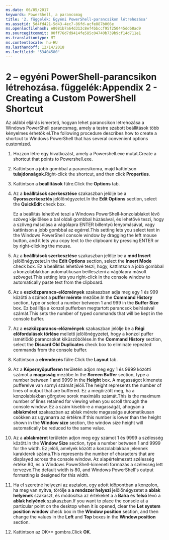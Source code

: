 ```yaml
---
ms.date: 06/05/2017
keywords: PowerShell, a parancsmag
title: '2. függelék: Egyéni PowerShell-parancsikon létrehozása'
ms.assetid: 5d4fd421-5d43-4ec7-86fd-acfe887b066e
ms.openlocfilehash: e8081b7a64d313c8ef4bbccf95f250445dd68ad9
ms.sourcegitcommit: 00ff76d7d9414fe585c04740b739b9cf14d711e1
ms.translationtype: MT
ms.contentlocale: hu-HU
ms.lasthandoff: 12/14/2018
ms.locfileid: "53404580"
---
```

# <a name="appendix-2---creating-a-custom-powershell-shortcut"></a><span data-ttu-id="c50e9-103">2 – egyéni PowerShell-parancsikon létrehozása. függelék:</span><span class="sxs-lookup"><span data-stu-id="c50e9-103">Appendix 2 - Creating a Custom PowerShell Shortcut</span></span>

<span data-ttu-id="c50e9-104">Az alábbi eljárás ismerteti, hogyan lehet parancsikon létrehozása a Windows PowerShell parancsmag, amely a testre szabott beállítások több kényelmes érhetők el.</span><span class="sxs-lookup"><span data-stu-id="c50e9-104">The following procedure describes how to create a shortcut to Windows PowerShell that has several convenient options customized.</span></span>

1. <span data-ttu-id="c50e9-105">Hozzon létre egy hivatkozást, amely a Powershell.exe mutat.</span><span class="sxs-lookup"><span data-stu-id="c50e9-105">Create a shortcut that points to Powershell.exe.</span></span>

2. <span data-ttu-id="c50e9-106">Kattintson a jobb gombbal a parancsikonra, majd kattintson **tulajdonságok**.</span><span class="sxs-lookup"><span data-stu-id="c50e9-106">Right-click the shortcut, and then click **Properties**.</span></span>

3. <span data-ttu-id="c50e9-107">Kattintson a **beállítások** fülre.</span><span class="sxs-lookup"><span data-stu-id="c50e9-107">Click the **Options** tab.</span></span>

4. <span data-ttu-id="c50e9-108">Az a **beállítások szerkesztése** szakaszban jelölje be a **Gyorsszerkesztés** jelölőnégyzetet.</span><span class="sxs-lookup"><span data-stu-id="c50e9-108">In the **Edit Options** section, select the **QuickEdit** check box.</span></span>

    <span data-ttu-id="c50e9-109">Ez a beállítás lehetővé teszi a Windows PowerShell-konzolablakot lévő szöveg kijelölése a bal oldali gombbal húzásával, és lehetővé teszi, hogy a szöveg másolása a vágólapra ENTER billentyű lenyomásával, vagy kattintson a jobb gombbal az egérrel.</span><span class="sxs-lookup"><span data-stu-id="c50e9-109">This setting lets you select text in the Windows PowerShell console window by dragging the left mouse button, and it lets you copy text to the clipboard by pressing ENTER or by right-clicking the mouse.</span></span>

5. <span data-ttu-id="c50e9-110">Az a **beállítások szerkesztése** szakaszban jelölje be a **mód Insert** jelölőnégyzetet.</span><span class="sxs-lookup"><span data-stu-id="c50e9-110">In the **Edit Options** section, select the **Insert Mode** check box.</span></span> <span data-ttu-id="c50e9-111">Ez a beállítás lehetővé teszi, hogy, kattintson a jobb gombbal a konzolablakban automatikusan beilleszteni a vágólapra másolt szöveget.</span><span class="sxs-lookup"><span data-stu-id="c50e9-111">This setting lets you right-click in the console window to automatically paste text from the clipboard.</span></span>

6. <span data-ttu-id="c50e9-112">Az a **eszközparancs-előzmények** szakaszban adja meg egy 1 és 999 közötti a számot a **puffer mérete** mezőbe.</span><span class="sxs-lookup"><span data-stu-id="c50e9-112">In the **Command History** section, type or select a number between 1 and 999 in the **Buffer Size** box.</span></span> <span data-ttu-id="c50e9-113">Ez beállítja a konzol pufferben megtartott parancsok beírásával számát.</span><span class="sxs-lookup"><span data-stu-id="c50e9-113">This sets the number of typed commands that will be kept in the console buffer.</span></span>

7. <span data-ttu-id="c50e9-114">Az a **eszközparancs-előzmények** szakaszban jelölje be a **Régi előfordulások törlése** melletti jelölőnégyzetet, hogy a konzol puffer ismétlődő parancsokat kiküszöbölése.</span><span class="sxs-lookup"><span data-stu-id="c50e9-114">In the **Command History** section, select the **Discard Old Duplicates** check box to eliminate repeated commands from the console buffer.</span></span>

8. <span data-ttu-id="c50e9-115">Kattintson a **elrendezés** fülre.</span><span class="sxs-lookup"><span data-stu-id="c50e9-115">Click the **Layout** tab.</span></span>

9. <span data-ttu-id="c50e9-116">Az a **Képernyőpufferen** területén adjon meg egy 1 és 9999 közötti számot a **magasság** mezőbe.</span><span class="sxs-lookup"><span data-stu-id="c50e9-116">In the **Screen Buffer** section, type a number between 1 and 9999 in the **Height** box.</span></span> <span data-ttu-id="c50e9-117">A magasságot kimenete pufferelve van sornyi számát jelöli.</span><span class="sxs-lookup"><span data-stu-id="c50e9-117">The height represents the number of lines of output that are buffered.</span></span> <span data-ttu-id="c50e9-118">Ez a megőrzött meg, ha a konzolablakban görgetve sorok maximális számát.</span><span class="sxs-lookup"><span data-stu-id="c50e9-118">This is the maximum number of lines retained for viewing when you scroll through the console window.</span></span> <span data-ttu-id="c50e9-119">Ez a szám kisebb-e a magasságát, ahogyan a **ablakméret** szakaszban az ablak mérete magassága automatikusan csökken az ugyanarra az értékre.</span><span class="sxs-lookup"><span data-stu-id="c50e9-119">If this number is lower than the height shown in the **Window size** section, the window size height will automatically be reduced to the same value.</span></span>

10. <span data-ttu-id="c50e9-120">Az a **ablakméret** területén adjon meg egy számot 1 és 9999 a szélesség között.</span><span class="sxs-lookup"><span data-stu-id="c50e9-120">In the **Window Size** section, type a number between 1 and 9999 for the width.</span></span> <span data-ttu-id="c50e9-121">Ez jelöli, amelyek között a konzolablakban jelennek karakterek száma.</span><span class="sxs-lookup"><span data-stu-id="c50e9-121">This represents the number of characters that are displayed across the console window.</span></span> <span data-ttu-id="c50e9-122">Az alapértelmezett szélesség értéke 80, és a Windows PowerShell-kimeneti formázás a szélesség lett tervezve.</span><span class="sxs-lookup"><span data-stu-id="c50e9-122">The default width is 80, and Windows PowerShell's output formatting is designed for this width.</span></span>

11. <span data-ttu-id="c50e9-123">Ha el szeretné helyezni az asztalon, egy adott időpontban a konzolon, ha meg van nyitva, törölje a **a rendszer helyezi** jelölőnégyzetet a **ablak helyének** szakaszt, és módosítsa az értékeket a a **Balra** és **felső** lévő a **ablak helyének** szakaszban.</span><span class="sxs-lookup"><span data-stu-id="c50e9-123">If you want to place the console at a particular point on the desktop when it is opened, clear the **Let system position window** check box in the **Window position** section, and then change the values in the **Left** and **Top** boxes in the **Window position** section.</span></span>

12. <span data-ttu-id="c50e9-124">Kattintson az OK\*\* gombra.</span><span class="sxs-lookup"><span data-stu-id="c50e9-124">Click **OK**.</span></span>